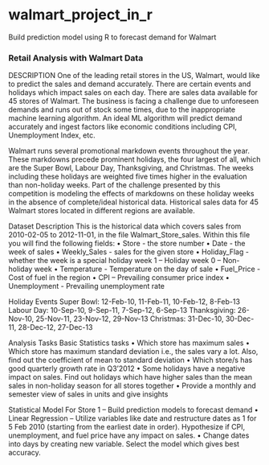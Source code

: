 # walmart_project_in_r
Build prediction model using R to forecast demand for Walmart

### Retail Analysis with Walmart Data

DESCRIPTION
One of the leading retail stores in the US, Walmart, would like to predict the sales and demand accurately. There are certain events and holidays which impact sales on each day. There are sales data available for 45 stores of Walmart. The business is facing a challenge due to unforeseen demands and runs out of stock some times, due to the inappropriate machine learning algorithm. An 
ideal ML algorithm will predict demand accurately and ingest factors like economic conditions including CPI, Unemployment Index, etc.
 
Walmart runs several promotional markdown events throughout the year. These markdowns precede prominent holidays, the four largest of all, which are the Super Bowl, Labour Day, Thanksgiving, and Christmas. The weeks including these holidays are weighted five times higher in the evaluation than non-holiday weeks. Part of the challenge presented by this competition is modeling the effects of markdowns on these holiday weeks in the absence of complete/ideal historical data. Historical sales data for 45 Walmart stores located in different regions are available.
 
Dataset Description
This is the historical data which covers sales from 2010-02-05 to 2012-11-01, in the file Walmart_Store_sales. Within this file you will find the following fields:
•	Store - the store number
•	Date - the week of sales
•	Weekly_Sales -  sales for the given store
•	Holiday_Flag - whether the week is a special holiday week 1 – Holiday week 0 – Non-holiday week
•	Temperature - Temperature on the day of sale
•	Fuel_Price - Cost of fuel in the region
•	CPI – Prevailing consumer price index
•	Unemployment - Prevailing unemployment rate
 
Holiday Events
Super Bowl: 12-Feb-10, 11-Feb-11, 10-Feb-12, 8-Feb-13
Labour Day: 10-Sep-10, 9-Sep-11, 7-Sep-12, 6-Sep-13
Thanksgiving: 26-Nov-10, 25-Nov-11, 23-Nov-12, 29-Nov-13
Christmas: 31-Dec-10, 30-Dec-11, 28-Dec-12, 27-Dec-13
 
Analysis Tasks
Basic Statistics tasks
•	Which store has maximum sales
•	Which store has maximum standard deviation i.e., the sales vary a lot. Also, find out the coefficient of mean to standard deviation
•	Which store/s has good quarterly growth rate in Q3’2012
•	Some holidays have a negative impact on sales. Find out holidays which have higher sales than the mean sales in non-holiday season for all stores together
•	Provide a monthly and semester view of sales in units and give insights
 
Statistical Model
For Store 1 – Build  prediction models to forecast demand
•	Linear Regression – Utilize variables like date and restructure dates as 1 for 5 Feb 2010 (starting from the earliest date in order). Hypothesize if CPI, unemployment, and fuel price have any impact on sales.
•	Change dates into days by creating new variable.
Select the model which gives best accuracy.
